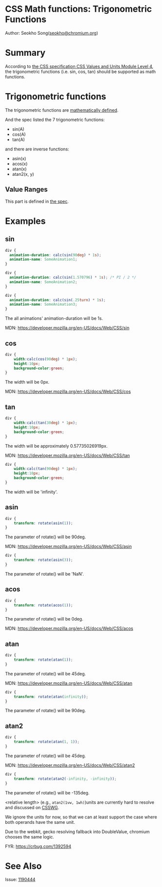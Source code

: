 # CSS Math functions: Trigonometric Functions
Author: Seokho Song(seokho@chromium.org)

# Summary
According to [the CSS specification CSS Values and Units Module Level 4](https://www.w3.org/TR/css-values-4/#trig-funcs), the trigonometric functions (i.e. sin, cos, tan) should be supported as math functions.

# Trigonometric functions
The trigonometric functions are [mathematically defined](https://en.wikipedia.org/wiki/Trigonometric_functions).

And the spec listed the 7 trigonometric functions:
* sin(A)
* cos(A)
* tan(A)

and there are inverse functions:
* asin(x)
* acos(x)
* atan(x)
* atan2(x, y)

## Value Ranges

This part is defined in [the spec](https://www.w3.org/TR/css-values-4/#trig-infinities).

# Examples
## sin
  ```CSS
  div {
    animation-duration: calc(sin(90deg) * 1s);
    animation-name: SomeAnimation1;
  }

  div {
    animation-duration: calc(sin(1.570796) * 1s); /* PI / 2 */
    animation-name: SomeAnimation2;
  }

  div {
    animation-duration: calc(sin(.25turn) * 1s);
    animation-name: SomeAnimation3;
  }
  ```
The all animations' animation-duration will be 1s.

MDN: https://developer.mozilla.org/en-US/docs/Web/CSS/sin

## cos
  ```CSS
  div {
      width:calc(cos(90deg) * 1px);
      height:10px;
      background-color:green;
  }
  ```
The width will be 0px.

MDN: https://developer.mozilla.org/en-US/docs/Web/CSS/cos

## tan
  ```CSS
  div {
      width:calc(tan(30deg) * 1px);
      height:10px;
      background-color:green;
  }
  ```

The width will be approximately 0.57735026919px.

MDN: https://developer.mozilla.org/en-US/docs/Web/CSS/tan

  ```CSS
  div {
      width:calc(tan(90deg) * 1px);
      height:10px;
      background-color:green;
  }
  ```
  The width will be 'infinity'.

## asin
  ```CSS
  div {
      transform: rotate(asin(1));
  }
  ```
The parameter of rotate() will be 90deg.

MDN: https://developer.mozilla.org/en-US/docs/Web/CSS/asin


  ```CSS
  div {
      transform: rotate(asin(3));
  }
  ```
The parameter of rotate() will be 'NaN'.

## acos
  ```CSS
  div {
      transform: rotate(acos(1));
  }
  ```
The parameter of rotate() will be 0deg.

MDN: https://developer.mozilla.org/en-US/docs/Web/CSS/acos

## atan
  ```CSS
  div {
      transform: rotate(atan(1));
  }
  ```
The parameter of rotate() will be 45deg.

MDN: https://developer.mozilla.org/en-US/docs/Web/CSS/atan

  ```CSS
  div {
      transform: rotate(atan(infinity));
  }
  ```
The parameter of rotate() will be 90deg.

## atan2
  ```CSS
  div {
      transform: rotate(atan(1, 1));
  }
  ```
The parameter of rotate() will be 45deg.

MDN: https://developer.mozilla.org/en-US/docs/Web/CSS/atan2

  ```CSS
  div {
      transform: rotate(atan2(-infinity, -infinity));
  }
  ```
The parameter of rotate() will be -135deg.

\<relative length> (e.g., `atan2(1vw, 1wh)`)units are currently hard to resolve and discussed on [CSSWG](https://github.com/w3c/csswg-drafts/issues/8169).

We ignore the units for now, so that we can at least support the case where both operands have the same unit.

Due to the webkit, gecko resolving <relative length> fallback into DoubleValue, chromium chooses the same logic.

FYR: https://crbug.com/1392594

# See Also

Issue: [1190444](http://crbug.com/1190444)